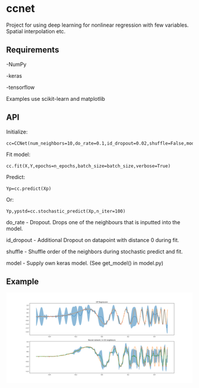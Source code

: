 # ccnet
Project for using deep learning for nonlinear regression with few variables. Spatial interpolation etc.
## Requirements

-NumPy

-keras

-tensorflow

Examples use scikit-learn and matplotlib

## API

Initialize:

    cc=CCNet(num_neighbors=10,do_rate=0.1,id_dropout=0.02,shuffle=False,model=None)

Fit model:

    cc.fit(X,Y,epochs=n_epochs,batch_size=batch_size,verbose=True)
    
Predict:

    Yp=cc.predict(Xp)
Or:

    Yp,ypstd=cc.stochastic_predict(Xp,n_iter=100)

do_rate - Dropout. Drops one of the neighbours that is inputted into the model.

id_dropout - Additional Dropout on datapoint with distance 0 during fit.

shuffle - Shuffle order of the neighbors during stochastic predict and fit.

model - Supply own keras model. (See get_model() in model.py)

## Example
![Example of usage in 1d](Figure_1.png)
